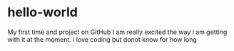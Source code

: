 # hello-world
My first time and project on GitHub I am really excited the way i am getting
with it at the moment. i love coding but donot know for how long
